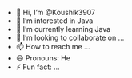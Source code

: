 - 👋 Hi, I’m @Koushik3907
- 👀 I’m interested in Java
- 🌱 I’m currently learning Java
- 💞️ I’m looking to collaborate on ...
- 📫 How to reach me ...
- 😄 Pronouns: He
- ⚡ Fun fact: ...

